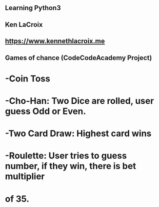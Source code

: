 ## Learning Python3
## Ken LaCroix
## https://www.kennethlacroix.me

## Games of chance (CodeCodeAcademy Project)
# -Coin Toss
# -Cho-Han: Two Dice are rolled, user guess Odd or Even.
# -Two Card Draw: Highest card wins
# -Roulette: User tries to guess number, if they win, there is bet multiplier
# of 35.
